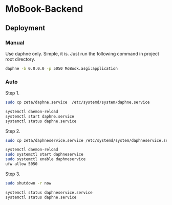 # MoBook-Backend

## Deployment

### Manual

Use daphne only. Simple, it is. Just run the following command in project root directory.

```bash
daphne -b 0.0.0.0 -p 5050 MoBook.asgi:application
```

### Auto

Step 1.

```bash
sudo cp zeta/daphne.service  /etc/systemd/system/daphne.service

systemctl daemon-reload
systemctl start daphne.service
systemctl status daphne.service
```

Step 2.

```bash
sudo cp zeta/daphneservice.service /etc/systemd/system/daphneservice.service

systemctl daemon-reload
sudo systemctl start daphneservice
sudo systemctl enable daphneservice
ufw allow 5050
```

Step 3.

```bash
sudo shutdown -r now

systemctl status daphneservice.service
systemctl status daphne.service

```